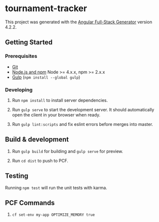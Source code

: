 # tournament-tracker

This project was generated with the [Angular Full-Stack Generator](https://github.com/DaftMonk/generator-angular-fullstack) version 4.2.2.

## Getting Started

### Prerequisites

- [Git](https://git-scm.com/)
- [Node.js and npm](nodejs.org) Node >= 4.x.x, npm >= 2.x.x
- [Gulp](http://gulpjs.com/) (`npm install --global gulp`)

### Developing

1. Run `npm install` to install server dependencies.

2. Run `gulp serve` to start the development server. It should automatically open the client in your browser when ready.

3. Run `gulp lint:scripts` and fix eslint errors before merges into master.

## Build & development

1. Run `gulp build` for building and `gulp serve` for preview.

2. Run `cd dist` to push to PCF.

## Testing

Running `npm test` will run the unit tests with karma.

## PCF Commands

1. `cf set-env my-app OPTIMIZE_MEMORY true`
